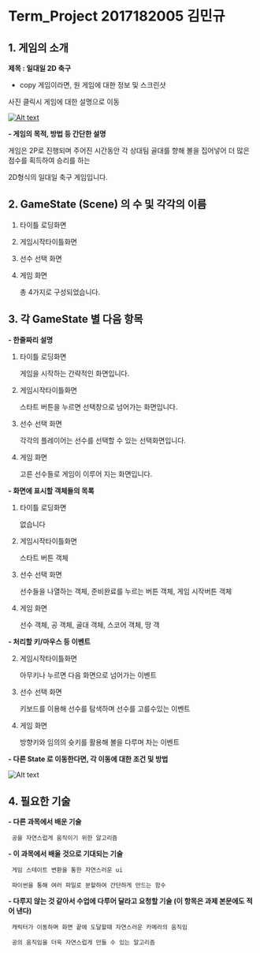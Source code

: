 # Term_Project 2017182005 김민규


## 1. 게임의 소개

__제목 : 일대일 2D 축구__

 

- copy 게임이라면, 원 게임에 대한 정보 및 스크린샷

 

사진 클릭시 게임에 대한 설명으로 이동

[![Alt text](https://user-images.githubusercontent.com/34563332/94274827-22ec5880-ff81-11ea-9411-9277b92db746.jpg)](https://namu.wiki/w/Head%20Soccer)



 

__- 게임의 목적, 방법 등 간단한 설명__

   

   게임은 2P로 진행되며 주어진 시간동안 각 상대팀 골대를 향해 볼을 집어넣어 더 많은 점수를 획득하여 승리를 하는 

   2D형식의 일대일 축구 게임입니다.

 

 

## 2. GameState (Scene) 의 수 및 각각의 이름

 

  1. 타이틀 로딩화면

 

  2. 게임시작타이틀화면

 

  3. 선수 선택 화면

 

  4. 게임 화면

 

     총 4가지로 구성되었습니다.

 

## 3. 각 GameState 별 다음 항목

 

__- 한줄짜리 설명__

  1. 타이틀 로딩화면

       게임을 시작하는 간략적인 화면입니다.

     

  2. 게임시작타이틀화면

       스타트 버튼을 누르면 선택창으로 넘어가는 화면입니다.

 

  3. 선수 선택 화면

       각각의 플레이어는 선수를 선택할 수 있는 선택화면입니다.

 

  4. 게임 화면

       고른 선수들로 게임이 이루어 지는 화면입니다.

 

__- 화면에 표시할 객체들의 목록__

  1. 타이틀 로딩화면  
  
       없습니다       
         
  2. 게임시작타이틀화면
        
       스타트 버튼 객체 
       
       
  3. 선수 선택 화면

       선수들을 나열하는 객체, 준비완료를 누르는 버튼 객체, 게임 시작버튼 객체


  4. 게임 화면

       선수 객체, 공 객체, 골대 객체, 스코어 객체, 땅 객  

 

__- 처리할 키/마우스 등 이벤트__

     

  2. 게임시작타이틀화면

      아무키나 누르면 다음 화면으로 넘어가는 이벤트

 

  3. 선수 선택 화면

      키보드를 이용해 선수를 탐색하며 선수를 고를수있는 이벤트

 

  4. 게임 화면

       방향키와 임의의 슛키를 활용해 볼을 다루며 차는 이벤트

 

__- 다른 State 로 이동한다면, 각 이동에 대한 조건 및 방법__


![Alt text](https://user-images.githubusercontent.com/34563332/94274831-241d8580-ff81-11ea-9efd-3fbad3b25263.jpg)



## 4. 필요한 기술

__- 다른 과목에서 배운 기술__

     공을 자연스럽게 움직이기 위한 알고리즘

     

__- 이 과목에서 배울 것으로 기대되는 기술__

     게임 스테이트 변환을 통한 자연스러운 ui

     파이썬을 통해 여러 파일로 분할하여 간단하게 만드는 함수

     

 

__- 다루지 않는 것 같아서 수업에 다루어 달라고 요청할 기술 (이 항목은 과제 본문에도 적어 낸다)__

    
     캐릭터가 이동하며 화면 끝에 도달할때 자연스러운 카메라의 움직임
     
     공의 움직임을 더욱 자연스럽게 만들 수 있는 알고리즘

     
 

 

 


     
